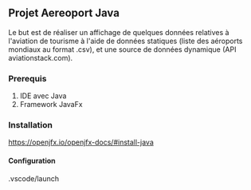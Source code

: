 ## Projet Aereoport Java

Le but est de réaliser un affichage de quelques données relatives à l'aviation de tourisme
à l'aide de données statiques (liste des aéroports mondiaux au format .csv), et une source 
de données dynamique (API aviationstack.com).


### Prerequis

1. IDE avec Java
2. Framework JavaFx

### Installation

  https://openjfx.io/openjfx-docs/#install-java
  
#### Configuration 
.vscode/launch
  


